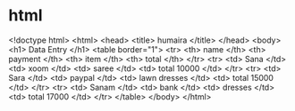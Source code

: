 # html
&lt;!doctype html> &lt;html>  &lt;head> &lt;title> humaira &lt;/title> &lt;/head> &lt;body>   &lt;h1> Data Entry &lt;/h1> &lt;table border="1">   &lt;tr>  &lt;th> name &lt;/th>  &lt;th> payment &lt;/th> &lt;th> item &lt;/th> &lt;th> total &lt;/th>     &lt;/tr> &lt;tr>  &lt;td> Sana &lt;/td> &lt;td> xoom &lt;/td> &lt;td> saree &lt;/td> &lt;td> total 10000 &lt;/td> &lt;/tr>  &lt;tr>  &lt;td> Sara &lt;/td> &lt;td> paypal &lt;/td> &lt;td> lawn dresses &lt;/td> &lt;td> total 15000 &lt;/td> &lt;/tr>  &lt;tr>  &lt;td> Sanam &lt;/td> &lt;td> bank &lt;/td> &lt;td> dresses &lt;/td> &lt;td> total 17000 &lt;/td> &lt;/tr>  &lt;/table>   &lt;/body> &lt;/html>
